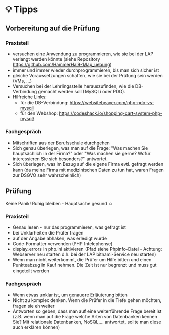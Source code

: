 # :bulb: Tipps

## Vorbereitung auf die Prüfung

### Praxisteil
- versuchen eine Anwendung zu programmieren, wie sie bei der LAP verlangt werden könnte (siehe Repository https://github.com/HammerHai9-1/lap_uebung)
- immer und immer wieder durchprogrammieren, bis man sich sicher ist
- gleiche Voraussetzungen schaffen, wie sie bei der Prüfung sein werden (VMs, ...)
- Versuchen bei der Lehrlingsstelle herauszufinden, wie die DB-Verbindung gemacht werden soll (MySQLi oder PDO). 
- Hilfreiche Links:
  - für die DB-Verbindung: https://websitebeaver.com/php-pdo-vs-mysqli
  - für den Webshop: https://codeshack.io/shopping-cart-system-php-mysql/

### Fachgespräch
- Mitschriften aus der Berufsschule durchgehen
- Sich genau überlegen, was man auf die Frage: "Was machen Sie hauptsächlich in der Firma?" oder "Was machen sie gerne? Wofür interessieren Sie sich besonders?" antwortet.
- Sich überlegen, was im Bezug auf die eigene Firma evtl. gefragt werden kann (da meine Firma mit medizinischen Daten zu tun hat, waren Fragen zur DSGVO sehr wahrscheinlich)


## Prüfung

Keine Panik! Ruhig bleiben - Hauptsache gesund :relaxed:

### Praxisteil
- Genau lesen - nur das programmieren, was gefragt ist
- bei Unklarheiten die Prüfer fragen
- auf der Angabe abhaken, was erledigt wurde
- Code-Formatter verwenden (PHP Intelephense)
- display_errors in php.ini aktivieren (Pfad siehe Phpinfo-Datei - Achtung: Webserver neu starten d.h. bei der LAP bitnami-Service neu starten)
- Wenn man nicht weiterkommt, die Prüfer um Hilfe bitten und einen Punkteabzug in Kauf nehmen. Die Zeit ist nur begrenzt und muss gut eingeteilt werden

### Fachgespräch
- Wenn etwas unklar ist, um genauere Erläuterung bitten
- Nicht zu komplex denken. Wenn die Prüfer in die Tiefe gehen möchten, fragen sie eh weiter
- Antworten so geben, dass man auf eine weiterführende Frage bereit ist (z.B. wenn man auf die Frage welche Arten von Datenbanken kennen Sie? Mit relationale Datenbanken, NoSQL,... antwortet, sollte man diese auch erklären können)

